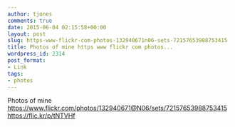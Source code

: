 ```yaml
---
author: tjones
comments: true
date: 2015-06-04 02:15:58+00:00
layout: post
slug: https-www-flickr-com-photos-132940671n06-sets-72157653988753415
title: Photos of mine https www flickr com photos...
wordpress_id: 2314
post_format:
- Link
tags:
- photos
---
```


Photos of mine
https://www.flickr.com/photos/132940671@N06/sets/72157653988753415
https://flic.kr/p/tNTVHf
